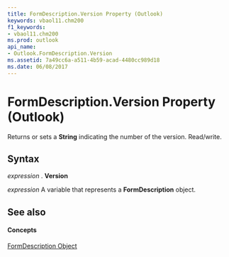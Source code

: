 ```yaml
---
title: FormDescription.Version Property (Outlook)
keywords: vbaol11.chm200
f1_keywords:
- vbaol11.chm200
ms.prod: outlook
api_name:
- Outlook.FormDescription.Version
ms.assetid: 7a49cc6a-a511-4b59-acad-4480cc989d18
ms.date: 06/08/2017
---
```



# FormDescription.Version Property (Outlook)

Returns or sets a **String** indicating the number of the version. Read/write.


## Syntax

 _expression_ . **Version**

 _expression_ A variable that represents a **FormDescription** object.


## See also


#### Concepts


[FormDescription Object](formdescription-object-outlook.md)

